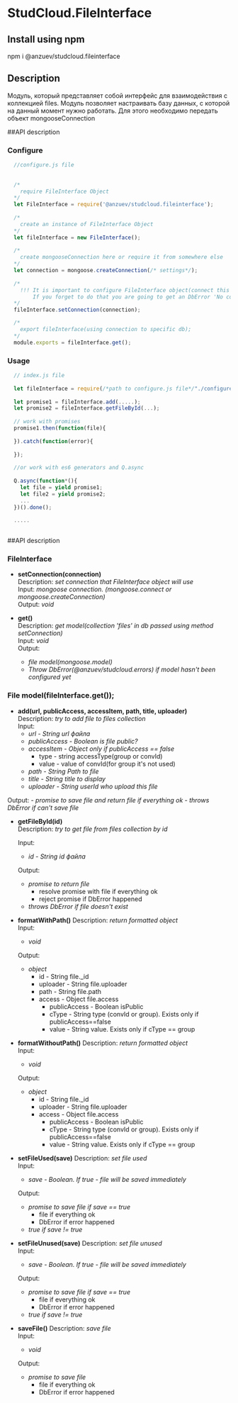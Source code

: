 # StudCloud.FileInterface  

## Install using npm  
npm i @anzuev/studcloud.fileinterface

## Description
Модуль, который представляет собой интерфейс для взаимодействия с коллекцией files.
Модуль позволяет настраивать базу данных, с которой на данный момент нужно работать.
Для этого необходимо передать объект mongooseConnection

##API description

### Configure
```javascript
  //configure.js file
  
  
  /*
    require FileInterface Object
  */
  let FileInterface = require('@anzuev/studcloud.fileinterface');
  
  /*
    create an instance of FileInterface Object
  */
  let fileInterface = new FileInterface();
  
  /* 
    create mongooseConnection here or require it from somewhere else
  */
  let connection = mongoose.createConnection(/* settings*/);
  
  /*
    !!! It is important to configure FileInterface object(connect this module to specific db)
        If you forget to do that you are going to get an DbError 'No connection was configured for FileInterface module'
  */
  fileInterface.setConnection(connection);

  /*
    export fileInterface(using connection to specific db);
  */
  module.exports = fileInterface.get();
```

### Usage
```javascript
  // index.js file
  
  let fileInterface = require(/*path to configure.js file*/"./configure.js");
  
  let promise1 = fileInterface.add(.....);
  let promise2 = fileInterface.getFileById(...);
  
  // work with promises
  promise1.then(function(file){
    
  }).catch(function(error){
  
  });
  
  //or work with es6 generators and Q.async
  
  Q.async(function*(){
    let file = yield promise1;
    let file2 = yield promise2;
    ...
  })().done();
  
  .....
  
```


##API description

### FileInterface
- **setConnection(connection)**  
  Description: *set connection that FileInterface object will use*  
  Input: *mongoose connection. (mongoose.connect or mongoose.createConnection)*  
  Output: *void*  
  
- **get()**  
  Description: *get model(collection 'files' in db passed using method setConnection)*  
  Input: *void*  
  Output:  
  - *file model(mongoose.model)*
  - *Throw DbError(@anzuev/studcloud.errors) if model hasn't been configured yet*

### File model(fileInterface.get());
 - **add(url, publicAccess, accessItem, path, title, uploader)**  
   Description: *try to add file to files collection*  
  Input:  
     - *url - String url файла*
     - *publicAccess - Boolean is file public?*
     - *accessItem - Object only if publicAccess == false*
        - type - string accessType(group or convId)
        - value - value of convId(for group it's not used)
     - *path - String Path to file*
     - *title - String title to display*
     - *uploader - String userId who upload this file*  
       
  Output: 
     - *promise to save file and return file if everything ok*
     - *throws DbError if can't save file*  
       
 - **getFileById(id)**  
   Description: *try to get file from files collection by id*  
     
   Input:  
     - *id - String id файла*  
       
   Output:
     - *promise to return file*
        - resolve promise with file if everything ok
        - reject promise if DbError happened
     - *throws DbError if file doesn't exist*  
     
 - **formatWithPath()**
   Description: *return formatted object*  
   Input:  
     - *void*  
       
   Output:
     - *object*
        - id - String file._id
        - uploader - String file.uploader
        - path - String file.path
        - access - Object file.access
            - publicAccess - Boolean isPublic
            - cType - String type (convId or group). Exists only if publicAccess==false
            - value - String value. Exists only if cType == group     
              
 - **formatWithoutPath()**
   Description: *return formatted object*  
   Input:  
     - *void*  
       
   Output:
     - *object*
        - id - String file._id
        - uploader - String file.uploader
        - access - Object file.access
            - publicAccess - Boolean isPublic
            - cType - String type (convId or group). Exists only if publicAccess==false
            - value - String value. Exists only if cType == group 
              
 - **setFileUsed(save)**
   Description: *set file used*  
   Input:  
     - *save - Boolean. If true - file will be saved immediately*   
       
   Output:
     - *promise to save file if save == true*
        - file if everything ok
        - DbError if error happened
     - *true if save != true*  
       
         
 - **setFileUnused(save)**
   Description: *set file unused*  
   Input:  
     - *save - Boolean. If true - file will be saved immediately*    
         
   Output:
     - *promise to save file if save == true*
        - file if everything ok
        - DbError if error happened
     - *true if save != true*    
     
 - **saveFile()**
   Description: *save file*  
   Input:  
     - *void*   
         
   Output:
     - *promise to save file*
        - file if everything ok
        - DbError if error happened
  
   
